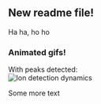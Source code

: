 ## New readme file!

Ha ha, ho ho

### Animated gifs!
With peaks detected:  
![Ion detection dynamics](https://github.com/chhh/test-new-gh-pages/raw/master/docs/img/gif/with-filter-peaks.gif)

Some more text